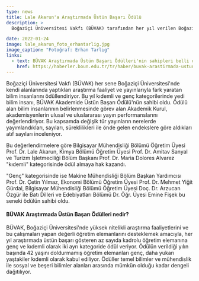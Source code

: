 ```yaml
---
type: news
title: Lale Akarun'a Araştırmada Üstün Başarı Ödülü
description: >
  Boğaziçi Üniversitesi Vakfı (BÜVAK) tarafından her yıl verilen Boğaziçi Üniversitesi Araştırmada Üstün Başarı Ödülü sahiplerini buldu.

date: 2022-01-24
image: lale_akarun_foto_erhantarlig.jpg
image_caption: "Fotoğraf: Erhan Tarlıg"
links:
  - text: BÜVAK Araştırmada Üstün Başarı Ödülleri'nin sahipleri belli oldu
    href: https://haberler.boun.edu.tr/tr/haber/buvak-arastirmada-ustun-basari-odullerinin-sahipleri-belli-oldu
---
```


Boğaziçi Üniversitesi Vakfı (BÜVAK) her sene Boğaziçi Üniversitesi'nde kendi alanlarında yaptıkları araştırma faaliyet ve yayınlarıyla fark yaratan bilim insanlarını ödüllendiriyor. Bu yıl kıdemli ve genç kategorilerinde yedi bilim insanı, BÜVAK Akademide Üstün Başarı Ödülü'nün sahibi oldu. Ödülü alan bilim insanlarının belirlenmesinde görev alan Akademik Kurul, akademisyenlerin ulusal ve uluslararası yayın performanslarını değerlendiriyor. Bu kapsamda değişik tür yayınların nerelerde yayımlandıkları, sayıları, süreklilikleri ile önde gelen endekslere göre aldıkları atıf sayıları inceleniyor.

Bu değerlendirmelere göre Bilgisayar Mühendisliği Bölümü Öğretim Üyesi Prof. Dr. Lale Akarun, Kimya Bölümü Öğretim Üyesi Prof. Dr. Amitav Sanyal ve Turizm İşletmeciliği Bölüm Başkanı Prof. Dr. Maria Dolores Alvarez "kıdemli" kategorisinde ödül almaya hak kazandı.

"Genç" kategorisinde ise Makine Mühendisliği Bölüm Başkan Yardımcısı Prof. Dr. Çetin Yılmaz, Ekonomi Bölümü Öğretim Üyesi Prof. Dr. Mehmet Yiğit Gürdal, Bilgisayar Mühendisliği Bölümü Öğretim Üyesi Doç. Dr. Arzucan Özgür ile Batı Dilleri ve Edebiyatları Bölümü Dr. Öğr. Üyesi Emine Fişek bu seneki ödülün sahibi oldu.

#### BÜVAK Araştırmada Üstün Başarı Ödülleri nedir?

BÜVAK, Boğaziçi Üniversitesi'nde yüksek nitelikli araştırma faaliyetlerini ve bu çalışmaları yapan değerli öğretim elemanlarını desteklemek amacıyla, her yıl araştırmada üstün başarı gösteren az sayıda kadrolu öğretim elemanına genç ve kıdemli olarak iki ayrı kategoride ödül veriyor. Ödülün verildiği yılın başında 42 yaşını doldurmamış öğretim elemanları genç, daha yukarı yaştakiler kıdemli olarak kabul ediliyor. Ödüller temel bilimler ve mühendislik ile sosyal ve beşeri bilimler alanları arasında mümkün olduğu kadar dengeli dağıtılıyor.
